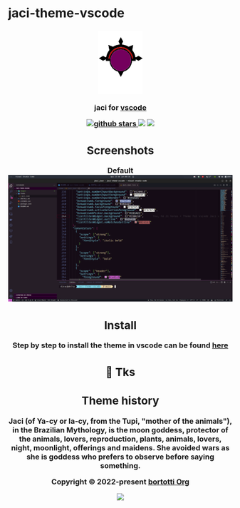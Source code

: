 # jaci-theme-vscode

<h3 align="center">
  <img src="./images/bitmap.png" width=100/>
<p align="center">jaci for <a href="https://vscode.rest/">vscode</a></p>
<h/3>
<p align="center">
  <a href="https://github.com/fernandobortotti/jaci-theme-vscode" target="_blank">
    <img alt="github stars" src="https://img.shields.io/github/stars/fernandobortotti/jaci-theme-vscode.svg?colorA=192523&colorB=4e8c82&style=for-the-badge&logo=starship" />
     <a href="https://github.com/fernandobortotti/jaci-theme-vscode/issues"><img src="https://img.shields.io/github/issues/fernandobortotti/jaci-theme-vscode?colorA=192523&colorB=f39c5a&style=for-the-badge"></a>
    <a href="https://github.com/fernandobortotti/jaci-theme-vscode/contributors"><img src="https://img.shields.io/github/contributors/fernandobortotti/jaci-theme-vscode?colorA=192523&colorB=7f51fc&style=for-the-badge"></a>
  </a>

</p>

## Screenshots

Default
![Jaci Dark](./images/jaci.png)

## Install

<p> Step by step to install the theme in vscode can be found <a href="https://github.com/fernandobortotti/jaci-theme-vscode/blob/main/INSTALL.md"> here
</a> </p>

## 🖖 Tks

## Theme history

Jaci (of Ya-cy or Ia-cy, from the Tupi, "mother of the animals"), in the Brazilian Mythology, is the moon goddess, protector of the animals, lovers, reproduction, plants, animals, lovers, night, moonlight, offerings and maidens. She avoided wars as she is goddess who prefers to observe before saying something.

<p align="center">Copyright &copy; 2022-present <a href="https://github.com/fernandobortotti" target="_blank">bortotti Org</a>
<p align="center"><a href="https://github.com/fernandobortotti/jaci-theme-vscode/blob/main/LICENSE.txt"><img src="https://img.shields.io/static/v1.svg?style=for-the-badge&label=License&message=MIT&logoColor=d9e0ee&colorA=302d41&colorB=c9cbff"/></a></p>
